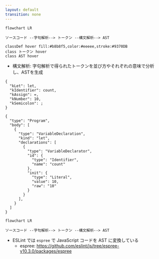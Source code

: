 ```yaml
---
layout: default
transition: none
---
```


<style scoped>
.slidev-vclick-hidden {
  display: none;
}

.small-code {
  .slidev-code {
    font-size: 0.6rem !important;
    line-height: 0rem !important;
    width: 300px !important;
  }
}
</style>

<section-title title="AST を生成する流れ" />

<div class="_bullet" v-click="[0]">

```mermaid
flowchart LR

ソースコード --字句解析--> トークン --構文解析--> AST

classDef hover fill:#b8b8f5,color:#eeeee,stroke:#9370DB
class トークン hover
class AST hover
```

* 構文解析: 字句解析で得られたトークンを並び方やそれぞれの意味で分析し、ASTを生成

<v-drag-arrow pos="394,397,127,1"/>

<div class="mt-5 flex justify-around">

```json{*}
{
  "kLet": let,
  "kIdentifier": count,
  "kAssign": =,
  "kNumber": 10,
  "kSemicolon": ;
}
```

<div class="small-code">

```json{*}
{
  "type": "Program",
  "body": [
    {
      "type": "VariableDeclaration",
      "kind": "let",
      "declarations": [
        {
          "type": "VariableDeclarator",
          "id": {
            "type": "Identifier",
            "name": "count"
          },
          "init": {
            "type": "Literal",
            "value": 10,
            "raw": "10"
          }
        }
      ],
    }
  ]
}
```

</div>

</div>

</div>

<div class="_bullet" v-click="1">

```mermaid
flowchart LR

ソースコード --字句解析--> トークン --構文解析--> AST
```

- ESLint では `espree` で JavaScript コードを AST に変換している
  - espree: https://github.com/eslint/js/tree/espree-v10.3.0/packages/espree

</div>

<!-- 
字句解析によって生成されたトークンは、構文解析器によって解析され、トークンの意味だったり、並び方を見て、階層構造を構築し、AST が生成されます。  
ここで生成される AST では、スペースの数などといった、表面的な表現の違いが吸収され、コードの本質的な意味や構造だけを抽出して表現されます。  
AST とは Abstract Syntax Tree の略ですが、この Abstract, つまり抽象とは、スペースの数などといった表面的な表現の違いに左右されないことを意味します

[click] ちなみに、ESLint では、ソースコードから AST を生成する処理を `espree`という parser を使用して行っています。  
-->
